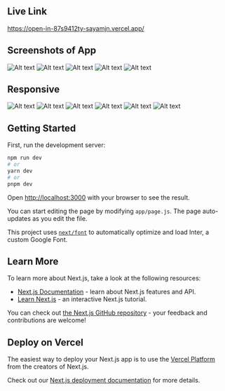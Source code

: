 ## Live Link
https://open-in-87s9412ty-sayamjn.vercel.app/


## Screenshots of App
![Alt text](./public/designs/image.png)
![Alt text](./public/designs/image-1.png)
![Alt text](./public/designs/image-2.png)
![Alt text](./public/designs/popup-1.png)
![Alt text](./public/designs/popup-2.png)

## Responsive 
![Alt text](./public/designs/image-3.png)
![Alt text](./public/designs/image-4.png)
![Alt text](./public/designs/image-5.png)
![Alt text](./public/designs/image-6.png)
![Alt text](./public/designs/image-7.png)
![Alt text](./public/designs/res.png)


## Getting Started

First, run the development server:

```bash
npm run dev
# or
yarn dev
# or
pnpm dev
```

Open [http://localhost:3000](http://localhost:3000) with your browser to see the result.

You can start editing the page by modifying `app/page.js`. The page auto-updates as you edit the file.

This project uses [`next/font`](https://nextjs.org/docs/basic-features/font-optimization) to automatically optimize and load Inter, a custom Google Font.

## Learn More

To learn more about Next.js, take a look at the following resources:

- [Next.js Documentation](https://nextjs.org/docs) - learn about Next.js features and API.
- [Learn Next.js](https://nextjs.org/learn) - an interactive Next.js tutorial.

You can check out [the Next.js GitHub repository](https://github.com/vercel/next.js/) - your feedback and contributions are welcome!

## Deploy on Vercel

The easiest way to deploy your Next.js app is to use the [Vercel Platform](https://vercel.com/new?utm_medium=default-template&filter=next.js&utm_source=create-next-app&utm_campaign=create-next-app-readme) from the creators of Next.js.

Check out our [Next.js deployment documentation](https://nextjs.org/docs/deployment) for more details.
